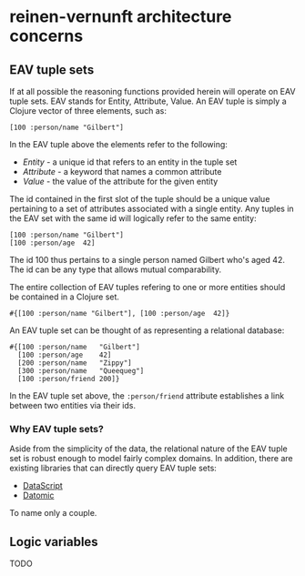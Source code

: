 # reinen-vernunft architecture concerns

## EAV tuple sets

If at all possible the reasoning functions provided herein will operate on EAV tuple sets.  EAV stands for Entity, Attribute, Value. An EAV tuple is simply a Clojure vector of three elements, such as:

    [100 :person/name "Gilbert"]

In the EAV tuple above the elements refer to the following:

* *Entity* - a unique id that refers to an entity in the tuple set
* *Attribute* - a keyword that names a common attribute 
* *Value* - the value of the attribute for the given entity

The id contained in the first slot of the tuple should be a unique value pertaining to a set of attributes associated with a single entity.  Any tuples in the EAV set with the same id will logically refer to the same entity:

    [100 :person/name "Gilbert"]
	[100 :person/age  42]

The id 100 thus pertains to a single person named Gilbert who's aged 42.  The id can be any type that allows mutual comparability.  

The entire collection of EAV tuples refering to one or more entities should be contained in a Clojure set.

    #{[100 :person/name "Gilbert"], [100 :person/age  42]}

An EAV tuple set can be thought of as representing a relational database:

    #{[100 :person/name   "Gilbert"]
	  [100 :person/age    42]
	  [200 :person/name   "Zippy"]
	  [300 :person/name   "Queequeg"]
	  [100 :person/friend 200]}

In the EAV tuple set above, the `:person/friend` attribute establishes a link between two entities via their ids.

### Why EAV tuple sets?

Aside from the simplicity of the data, the relational nature of the EAV tuple set is robust enough to model fairly complex domains.  In addition, there are existing libraries that can directly query EAV tuple sets:

* [DataScript](https://github.com/tonsky/datascript)
* [Datomic](http://www.datomic.com)

To name only a couple.

## Logic variables

TODO

